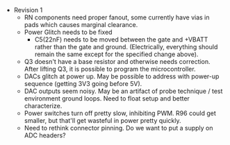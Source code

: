 - Revision 1  
    - RN components need proper fanout, some currently have vias in pads which causes marginal clearance.
    - Power Glitch needs to be fixed  
        - C5(22nF) needs to be moved between the gate and +VBATT rather than the gate and ground. (Electrically, everything should remain the same except
for the specified change above).  
    - Q3 doesn't have a base resistor and otherwise needs correction.  After lifting Q3, it is possible to program the microcontroller.
    - DACs glitch at power up.  May be possible to address with power-up sequence (getting 3V3 going before 5V).
    - DAC outputs seem noisy.  May be an artifact of probe technique / test environment ground loops.  Need to float setup and better characterize.
    - Power switches turn off pretty slow, inhibiting PWM.  R96 could get smaller, but that'll get wasteful in power pretty quickly.
    - Need to rethink connector pinning.  Do we want to put a supply on ADC headers?
